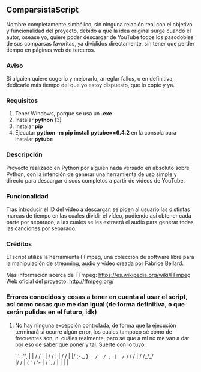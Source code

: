 ## ComparsistaScript

Nombre completamente simbólico, sin ninguna relación real con el objetivo y funcionalidad del proyecto, debido a que la idea original surge cuando el autor, osease yo, quiere poder descargar de YouTube todos los pasodobles de sus comparsas favoritas, ya divididos directamente, sin tener que perder tiempo en páginas web de terceros.

### Aviso

Si alguien quiere cogerlo y mejorarlo, arreglar fallos, o en definitiva, dedicarle más tiempo del que yo estoy dispuesto, que lo copie y ya.

### Requisitos

1. Tener Windows, porque se usa un **.exe**
2. Instalar **python** (3)
3. Instalar **pip**
4. Ejecutar **python -m pip install pytube==6.4.2** en la consola para instalar **pytube**

### Descripción

Proyecto realizado en Python por alguien nada versado en absoluto sobre Python, con la intención de generar una herramienta de uso simple y directo para descargar discos completos a partir de vídeos de YouTube.

### Funcionalidad

Tras introducir el ID del vídeo a descargar, se piden al usuario las distintas marcas de tiempo en las cuales dividir el vídeo, pudiendo así obtener cada parte por separado, a las cuales se les extraerá el audio para generar todas las canciones por separado.

### Créditos

El script utiliza la herramienta FFmpeg, una colección de software libre para la manipulación de streaming, audio y vídeo creada por Fabrice Bellard.

Más información acerca de FFmpeg: <https://es.wikipedia.org/wiki/FFmpeg>
Web oficial del proyecto: <http://ffmpeg.org/>

### Errores conocidos y cosas a tener en cuenta al usar el script, así como cosas que me dan igual (de forma definitiva, o que serán pulidas en el futuro, idk)

1.  No hay ninguna excepción controlada, de forma que la ejecución terminará si ocurre algún error, los cuales tampoco sé cómo de frecuentes son, ni cuáles realmente, pero sé que a mí no me van a dar por eso de saber qué poner y tal. Suerte con lo tuyo.


    .''.    .'',
    |  |   /  /
    |  |  /  /
    |  | /  /
    |  |/  ;-._
    }  ` _/  / ;
    |  /` ) /  /
    | /  /_/\_/\
    |/  /      |
    (  ' \ '-  |
     \    `.  /
      |      |
      |      |
